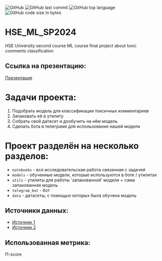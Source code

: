 ![GitHub](https://img.shields.io/github/license/setday/HSE_ML_SP2024)
![GitHub last commit](https://img.shields.io/github/last-commit/setday/HSE_ML_SP2024)
![GitHub top language](https://img.shields.io/github/languages/top/setday/HSE_ML_SP2024)
![GitHub code size in bytes](https://img.shields.io/github/languages/code-size/setday/HSE_ML_SP2024)

# HSE_ML_SP2024
HSE University second course ML course final project about toxic comments classification

## Ссылка на презентацию:
[Презентация](https://docs.google.com/presentation/d/13glzvB9G97l3Urqa2Q2wshJdEIHZV06h0y6Kx4dYEKw/edit?usp=sharing)

# Задачи проекта:

1. Подобрать модель для классификации токсичных комментариев
2. Запаковать её в утилиту
3. Собрать свой датасет и дообучить на нём модель
4. Сделать бота в телеграме для использование нашей модели

# Проект разделён на несколько разделов:

- `notebooks` - вся исследовательская работа связанная с задачей
- `models` - обученные модели, которые используются в боте / утилитах
- `utils` - утилиты для работы 'запакованной' модели + сама запакованная модель
- `telegram_bot` - бот
- `data` - датасеты, с помощью которых была обучена модель

## Источники данных:

- [Источник 1](https://www.kaggle.com/datasets/fizzbuzz/cleaned-toxic-comments)
- [Источник 2](https://www.kaggle.com/datasets/reihanenamdari/youtube-toxicity-data)

## Использованная метрика:
f1-score
